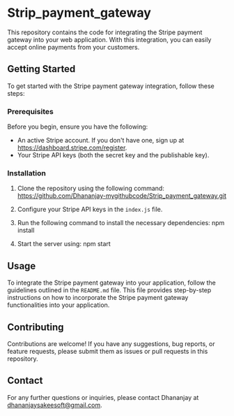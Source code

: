 # Strip_payment_gateway

This repository contains the code for integrating the Stripe payment gateway into your web application. With this integration, you can easily accept online payments from your customers.

## Getting Started

To get started with the Stripe payment gateway integration, follow these steps:

### Prerequisites

Before you begin, ensure you have the following:

- An active Stripe account. If you don't have one, sign up at https://dashboard.stripe.com/register.
- Your Stripe API keys (both the secret key and the publishable key).

### Installation

1. Clone the repository using the following command:
   https://github.com/Dhananjay-mygithubcode/Strip_payment_gateway.git

2. Configure your Stripe API keys in the `index.js` file.

3. Run the following command to install the necessary dependencies:
   npm install
   
5. Start the server using:
   npm start

## Usage

To integrate the Stripe payment gateway into your application, follow the guidelines outlined in the `README.md` file. This file provides step-by-step instructions on how to incorporate the Stripe payment gateway functionalities into your application.

## Contributing

Contributions are welcome! If you have any suggestions, bug reports, or feature requests, please submit them as issues or pull requests in this repository.

## Contact

For any further questions or inquiries, please contact Dhananjay at dhananjaysakeesoft@gmail.com.


